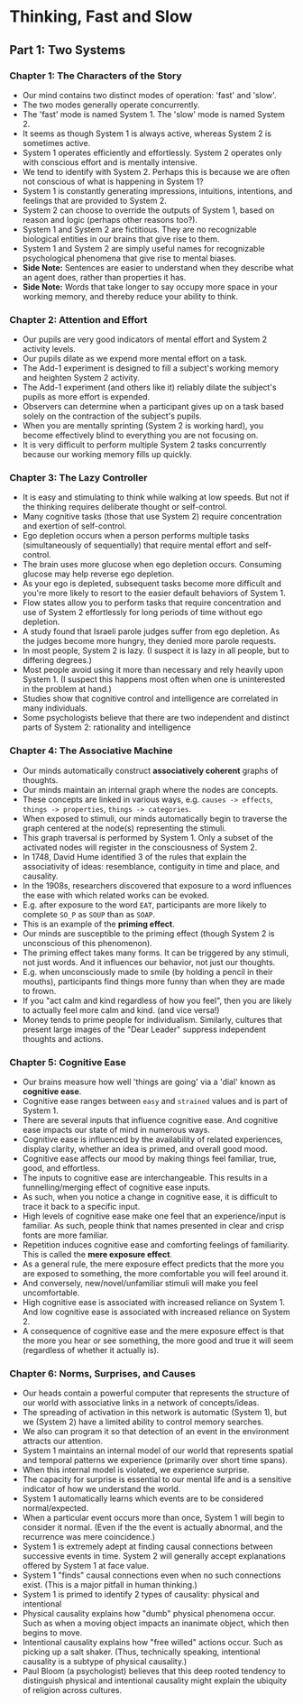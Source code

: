 # Thinking, Fast and Slow

## Part 1: Two Systems

### Chapter 1: The Characters of the Story

* Our mind contains two distinct modes of operation: 'fast' and 'slow'.
* The two modes generally operate concurrently. 
* The 'fast' mode is named System 1. The 'slow' mode is named System 2.
* It seems as though System 1 is always active, whereas System 2 is sometimes active.
* System 1 operates efficiently and effortlessly. System 2 operates only with conscious effort and is mentally intensive.
* We tend to identify with System 2. Perhaps this is because we are often not conscious of what is happening in System 1?
* System 1 is constantly generating impressions, intuitions, intentions, and feelings that are provided to System 2.
* System 2 can choose to override the outputs of System 1, based on reason and logic (perhaps other reasons too?).
* System 1 and System 2 are fictitious. They are no recognizable biological entities in our brains that give rise to them.
* System 1 and System 2 are simply useful names for recognizable psychological phenomena that give rise to mental biases.
* **Side Note:** Sentences are easier to understand when they describe what an agent does, rather than properties it has.
* **Side Note:** Words that take longer to say occupy more space in your working memory, and thereby reduce your ability to think. 

### Chapter 2: Attention and Effort

* Our pupils are very good indicators of mental effort and System 2 activity levels.
* Our pupils dilate as we expend more mental effort on a task.
* The Add-1 experiment is designed to fill a subject's working memory and heighten System 2 activity.
* The Add-1 experiment (and others like it) reliably dilate the subject's pupils as more effort is expended.
* Observers can determine when a participant gives up on a task based solely on the contraction of the subject's pupils.
* When you are mentally sprinting (System 2 is working hard), you become effectively blind to everything you are not focusing on.
* It is very difficult to perform multiple System 2 tasks concurrently because our working memory fills up quickly.

### Chapter 3: The Lazy Controller

* It is easy and stimulating to think while walking at low speeds. But not if the thinking requires deliberate thought or self-control.
* Many cognitive tasks (those that use System 2) require concentration and exertion of self-control. 
* Ego depletion occurs when a person performs multiple tasks (simultaneously of sequentially) that require mental effort and self-control.
* The brain uses more glucose when ego depletion occurs. Consuming glucose may help reverse ego depletion.
* As your ego is depleted, subsequent tasks become more difficult and you're more likely to resort to the easier default behaviors of System 1.
* Flow states allow you to perform tasks that require concentration and use of System 2 effortlessly for long periods of time without ego depletion.
* A study found that Israeli parole judges suffer from ego depletion. As the judges become more hungry, they denied more parole requests.
* In most people, System 2 is lazy. (I suspect it is lazy in all people, but to differing degrees.)
* Most people avoid using it more than necessary and rely heavily upon System 1. (I suspect this happens most often when one is uninterested in the problem at hand.)
* Studies show that cognitive control and intelligence are correlated in many individuals. 
* Some psychologists believe that there are two independent and distinct parts of System 2: rationality and intelligence

### Chapter 4: The Associative Machine

* Our minds automatically construct **associatively coherent** graphs of thoughts.
* Our minds maintain an internal graph where the nodes are concepts.
* These concepts are linked in various ways, e.g. `causes -> effects`, `things -> properties`, `things -> categories`.
* When exposed to stimuli, our minds automatically begin to traverse the graph centered at the node(s) representing the stimuli.
* This graph traversal is performed by System 1. Only a subset of the activated nodes will register in the consciousness of System 2.
* In 1748, David Hume identified 3 of the rules that explain the associativity of ideas: resemblance, contiguity in time and place, and causality.
* In the 1908s, researchers discovered that exposure to a word influences the ease with which related works can be evoked.
* E.g. after exposure to the word `EAT`, participants are more likely to complete `SO_P` as `SOUP` than as `SOAP`.
* This is an example of the **priming effect**.
* Our minds are susceptible to the priming effect (though System 2 is unconscious of this phenomenon).
* The priming effect takes many forms. It can be triggered by any stimuli, not just words. And it influences our behavior, not just our thoughts.
* E.g. when unconsciously made to smile (by holding a pencil in their mouths), participants find things more funny than when they are made to frown.
* If you "act calm and kind regardless of how you feel", then you are likely to actually feel more calm and kind. (and vice versa!)
* Money tends to prime people for individualism. Similarly, cultures that present large images of the "Dear Leader" suppress independent thoughts and actions.

### Chapter 5: Cognitive Ease

* Our brains measure how well 'things are going' via a 'dial' known as **cognitive ease**.
* Cognitive ease ranges between `easy` and `strained` values and is part of System 1.
* There are several inputs that influence cognitive ease. And cognitive ease impacts our state of mind in numerous ways.
* Cognitive ease is influenced by the availability of related experiences, display clarity, whether an idea is primed, and overall good mood.
* Cognitive ease affects our mood by making things feel familiar, true, good, and effortless.
* The inputs to cognitive ease are interchangeable. This results in a funnelling/merging effect of cognitive ease inputs.
* As such, when you notice a change in cognitive ease, it is difficult to trace it back to a specific input.
* High levels of cognitive ease make one feel that an experience/input is familiar. As such, people think that names presented in clear and crisp fonts are more familiar.
* Repetition induces cognitive ease and comforting feelings of familiarity. This is called the **mere exposure effect**.
* As a general rule, the mere exposure effect predicts that the more you are exposed to something, the more comfortable you will feel around it.
* And conversely, new/novel/unfamiliar stimuli will make you feel uncomfortable.
* High cognitive ease is associated with increased reliance on System 1. And low cognitive ease is associated with increased reliance on System 2.
* A consequence of cognitive ease and the mere exposure effect is that the more you hear or see something, the more good and true it will seem (regardless of whether it actually is).

### Chapter 6: Norms, Surprises, and Causes

* Our heads contain a powerful computer that represents the structure of our world with associative links in a network of concepts/ideas.
* The spreading of activation in this network is automatic (System 1), but we (System 2) have a limited ability to control memory searches. 
* We also can program it so that detection of an event in the environment attracts our attention.
* System 1 maintains an internal model of our world that represents spatial and temporal patterns we experience (primarily over short time spans).
* When this internal model is violated, we experience surprise. 
* The capacity for surprise is essential to our mental life and is a sensitive indicator of how we understand the world.
* System 1 automatically learns which events are to be considered normal/expected.
* When a particular event occurs more than once, System 1 will begin to consider it normal. (Even if the the event is actually abnormal, and the recurrence was mere coincidence.)
* System 1 is extremely adept at finding causal connections between successive events in time. System 2 will generally accept explanations offered by System 1 at face value.
* System 1 "finds" causal connections even when no such connections exist. (This is a major pitfall in human thinking.)
* System 1 is primed to identify 2 types of causality: physical and intentional
* Physical causality explains how "dumb" physical phenomena occur. Such as when a moving object impacts an inanimate object, which then begins to move.
* Intentional causality explains how "free willed" actions occur. Such as picking up a salt shaker. (Thus, technically speaking, intentional causality is a subtype of physical causality.)
* Paul Bloom (a psychologist) believes that this deep rooted tendency to distinguish physical and intentional causality might explain the ubiquity of religion across cultures.

